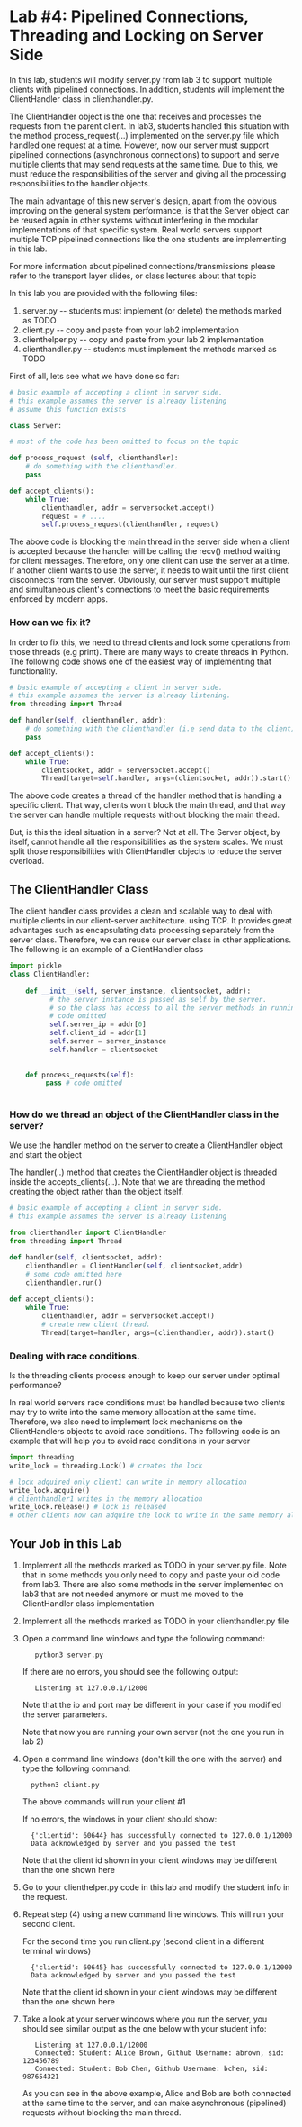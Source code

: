 # Lab #4: Pipelined Connections, Threading and Locking on Server Side

In this lab, students will modify server.py from lab 3 to support multiple clients with pipelined connections. In
addition, students will implement the ClientHandler class in clienthandler.py. 

The ClientHandler object is the one that receives and processes the requests from the parent client. In lab3, 
students handled this situation with the method process_request(...) implemented on the server.py file which 
handled one request at a time. However, now our server must support pipelined connections (asynchronous connections) to support and serve
multiple clients that may send requests at the same time. Due to this, we must reduce the responsibilities of the server
and giving all the processing responsibilities to the handler objects. 

The main advantage of this new server's design, apart from the obvious improving on the general system performance, 
is that the Server object can be reused again in other systems without interfering in the modular implementations 
of that specific system. Real world servers support multiple TCP pipelined connections like the one students are 
implementing in this lab. 

For more information about pipelined connections/transmissions please refer to the transport layer slides, or class lectures
about that topic

In this lab you are provided with the following files:

   1. server.py -- students must implement (or delete) the methods marked as TODO
   2. client.py -- copy and paste from your lab2 implementation
   3. clienthelper.py -- copy and paste from your lab 2 implementation
   4. clienthandler.py -- students must implement the methods marked as TODO

First of all, lets see what we have done so far: 

```python
# basic example of accepting a client in server side.
# this example assumes the server is already listening
# assume this function exists

class Server:

# most of the code has been omitted to focus on the topic

def process_request (self, clienthandler):
    # do something with the clienthandler.
    pass

def accept_clients():
    while True:
        clienthandler, addr = serversocket.accept() 
        request = # ....
        self.process_request(clienthandler, request) 
```
The above code is blocking the main thread in the server side when a client is accepted because the 
handler will be calling the recv() method waiting for client messages. Therefore, only one 
client can use the server at a time. If another client wants to use the server, it needs to wait until the
first client disconnects from the server. Obviously, our server must support multiple and simultaneous
client's connections to meet the basic requirements enforced by modern apps.  

### How can we fix it? 

In order to fix this, we need to thread clients and lock some operations from those threads (e.g print). There are many 
ways to create threads in Python. The following code shows one of the easiest way of implementing that functionality. 

```python
# basic example of accepting a client in server side.
# this example assumes the server is already listening. 
from threading import Thread 

def handler(self, clienthandler, addr):
    # do something with the clienthandler (i.e send data to the client)
    pass

def accept_clients():
    while True:
        clientsocket, addr = serversocket.accept()
        Thread(target=self.handler, args=(clientsocket, addr)).start() # client thread started   
```

The above code creates a thread of the handler method that is handling a specific client. That way, clients
won't block the main thread, and that way the server can handle multiple requests without 
blocking the main thead. 

But, is this the ideal situation in a server? Not at all. The Server object, by itself, cannot handle all 
the responsibilities as the system scales. We must split those responsibilities with ClientHandler objects
to reduce the server overload.    

## The ClientHandler Class 

The client handler class provides a clean and scalable way to deal with multiple clients in our client-server architecture.
using TCP. It provides great advantages such as encapsulating data processing separately from the server class. 
Therefore, we can reuse our server class in other applications. The following is an example of a ClientHandler class

```python
import pickle
class ClientHandler:
 
    def __init__(self, server_instance, clientsocket, addr):
          # the server instance is passed as self by the server. 
          # so the class has access to all the server methods in running time
          # code omitted
          self.server_ip = addr[0]
          self.client_id = addr[1]
          self.server = server_instance
          self.handler = clientsocket
          
   
    def process_requests(self):
         pass # code omitted
         
```

### How do we thread an object of the ClientHandler class in the server?

We use the handler method on the server to create a ClientHandler object and start the object

The handler(..) method that creates the ClientHandler object is threaded inside the accepts_clients(...). Note that 
we are threading the method creating the object rather than the object itself. 

```python
# basic example of accepting a client in server side.
# this example assumes the server is already listening

from clienthandler import ClientHandler
from threading import Thread

def handler(self, clientsocket, addr):
    clienthandler = ClientHandler(self, clientsocket,addr)
    # some code omitted here 
    clienthandler.run()
   
def accept_clients():
    while True:
        clienthandler, addr = serversocket.accept() 
        # create new client thread. 
        Thread(target=handler, args=(clienthandler, addr)).start() 
```

### Dealing with race conditions. 

Is the threading clients process enough to keep our server under optimal performance? 

In real world servers race conditions must be handled because two clients
may try to write into the same memory allocation at the same time. Therefore, we also need to implement lock mechanisms on 
the ClientHandlers objects to avoid race conditions. The following code is an example that will help you to avoid race conditions in 
your server

```python
import threading
write_lock = threading.Lock() # creates the lock

# lock adquired only client1 can write in memory allocation
write_lock.acquire() 
# clienthandler1 writes in the memory allocation
write_lock.release() # lock is released
# other clients now can adquire the lock to write in the same memory allocation. 
```

## Your Job in this Lab

1. Implement all the methods marked as TODO in your server.py file. Note that in some methods you only need 
to copy and paste your old code from lab3. There are also some methods in the server implemented on lab3 that
are not needed anymore or must me moved to the ClientHandler class implementation

2. Implement all the methods marked as TODO in your clienthandler.py file

3. Open a command line windows and type the following command: 
   
   ```shell script
      python3 server.py
   ``` 
   
   If there are no errors, you should see the following output:
    
   ```shell script
      Listening at 127.0.0.1/12000 
   ``` 
   Note that the ip and port may be different in your case if you modified the server parameters. 
   
   Note that now you are running your own server (not the one you run in lab 2)

4. Open a command line windows (don't kill the one with the server) and type the following command: 
    
    ```shell script
      python3 client.py
    ``` 
    The above commands will run your client #1
    
    If no errors, the windows in your client should show:
    ```shell script
      {'clientid': 60644} has successfully connected to 127.0.0.1/12000
      Data acknowledged by server and you passed the test
    ``` 
    Note that the client id shown in your client windows may be different than the one shown here

5. Go to your clienthelper.py code in this lab and modify the student info in the request. 

6. Repeat step (4) using a new command line windows. This will run your second client.
   
    For the second time you run client.py (second client in a different terminal windows)
    ```shell script
      {'clientid': 60645} has successfully connected to 127.0.0.1/12000
      Data acknowledged by server and you passed the test
    ``` 
   
   Note that the client id shown in your client windows may be different than the one shown here
 
   
5. Take a look at your server windows where you run the server, you should see similar output as the one below
with your student info:

    ```shell script
       Listening at 127.0.0.1/12000
       Connected: Student: Alice Brown, Github Username: abrown, sid: 123456789
       Connected: Student: Bob Chen, Github Username: bchen, sid: 987654321
    ```

    As you can see in the above example, Alice and Bob are both connected at the same time to the server, and 
    can make asynchronous (pipelined) requests without blocking the main thread. 






